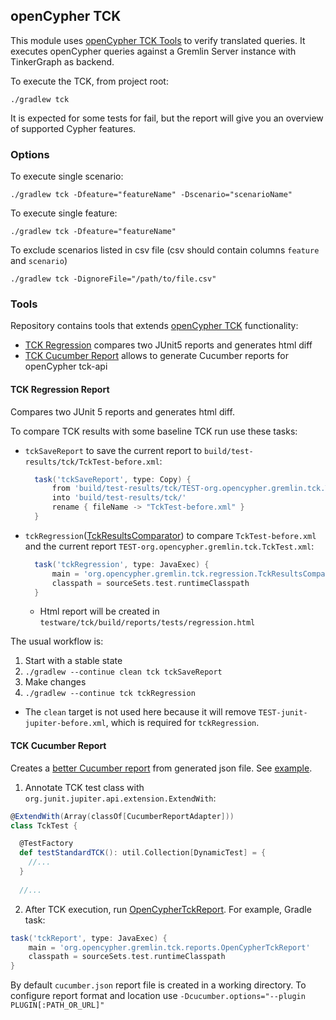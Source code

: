 ## openCypher TCK

This module uses [openCypher TCK Tools](https://github.com/opencypher/openCypher/tree/master/tools/tck-api) to verify translated queries. It executes openCypher queries against a Gremlin Server instance with TinkerGraph as backend.

To execute the TCK, from project root:

```
./gradlew tck
``` 

It is expected for some tests for fail, but the report will give you an overview of supported Cypher features.

### Options

To execute single scenario:

```
./gradlew tck -Dfeature="featureName" -Dscenario="scenarioName"
```

To execute single feature:

```
./gradlew tck -Dfeature="featureName"
``` 

To exclude scenarios listed in csv file (csv should contain columns `feature` and `scenario`)

```
./gradlew tck -DignoreFile="/path/to/file.csv"
```

### Tools

Repository contains tools that extends [openCypher TCK](https://github.com/opencypher/openCypher/tree/master/tools/tck-api) functionality: 

* [TCK Regression](#tck-regression-report) compares two JUnit5 reports and generates html diff
* [TCK Cucumber Report](#tck-cucumber-report) allows to generate Cucumber reports for openCypher tck-api


#### TCK Regression Report

Compares two JUnit 5 reports and generates html diff.

To compare TCK results with some baseline TCK run use these tasks:

* `tckSaveReport` to save the current report to `build/test-results/tck/TckTest-before.xml`:
  ```groovy
    task('tckSaveReport', type: Copy) {
        from 'build/test-results/tck/TEST-org.opencypher.gremlin.tck.TckTest.xml'
        into 'build/test-results/tck/'
        rename { fileName -> "TckTest-before.xml" }
    }
  ```
* `tckRegression`([TckResultsComparator](src/test/java/org/opencypher/gremlin/tck/regression/TckResultsComparator.java)) to compare `TckTest-before.xml` and the current report `TEST-org.opencypher.gremlin.tck.TckTest.xml`:
  ```groovy
    task('tckRegression', type: JavaExec) {
        main = 'org.opencypher.gremlin.tck.regression.TckResultsComparator'
        classpath = sourceSets.test.runtimeClasspath
    }
  ```
  - Html report will be created in `testware/tck/build/reports/tests/regression.html`

The usual workflow is:

1. Start with a stable state
1. `./gradlew --continue clean tck tckSaveReport`
1. Make changes
1. `./gradlew --continue tck tckRegression`
  - The `clean` target is not used here because it will remove `TEST-junit-jupiter-before.xml`, which is required for `tckRegression`.

#### TCK Cucumber Report

Creates a [better Cucumber report](https://github.com/damianszczepanik/cucumber-reporting) from generated json file. See [example](https://opencypher.github.io/cypher-for-gremlin/test-reports/0.9.11/cucumber-html-reports/overview-features.html).

1. Annotate TCK test class with `org.junit.jupiter.api.extension.ExtendWith`:

  ```scala
  @ExtendWith(Array(classOf[CucumberReportAdapter]))
  class TckTest {
  
    @TestFactory
    def testStandardTCK(): util.Collection[DynamicTest] = {
      //...
    }
    
    //...
  ```

2. After TCK execution, run [OpenCypherTckReport](src/test/java/org/opencypher/gremlin/tck/reports/OpenCypherTckReport.java). 
  For example, Gradle task:

  ```groovy
  task('tckReport', type: JavaExec) {
      main = 'org.opencypher.gremlin.tck.reports.OpenCypherTckReport'
      classpath = sourceSets.test.runtimeClasspath
  }
  ```    

By default `cucumber.json` report file is created in a working directory. To configure report format and location use `-Dcucumber.options="--plugin PLUGIN[:PATH_OR_URL]"`
